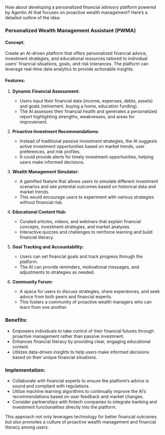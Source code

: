 How about developing a personalized financial advisory platform powered by Agentic AI that focuses on proactive wealth management? Here’s a detailed outline of the idea:

### **Personalized Wealth Management Assistant (PWMA)**

#### **Concept:**
Create an AI-driven platform that offers personalized financial advice, investment strategies, and educational resources tailored to individual users’ financial situations, goals, and risk tolerances. The platform can leverage real-time data analytics to provide actionable insights.

#### **Features:**

1. **Dynamic Financial Assessment:**
   - Users input their financial data (income, expenses, debts, assets) and goals (retirement, buying a home, education funding).
   - The AI assesses their financial health and generates a personalized report highlighting strengths, weaknesses, and areas for improvement.

2. **Proactive Investment Recommendations:**
   - Instead of traditional passive investment strategies, the AI suggests active investment opportunities based on market trends, user preferences, and risk profiles.
   - It could provide alerts for timely investment opportunities, helping users make informed decisions.

3. **Wealth Management Simulator:**
   - A gamified feature that allows users to simulate different investment scenarios and see potential outcomes based on historical data and market trends.
   - This would encourage users to experiment with various strategies without financial risk.

4. **Educational Content Hub:**
   - Curated articles, videos, and webinars that explain financial concepts, investment strategies, and market analyses.
   - Interactive quizzes and challenges to reinforce learning and build financial literacy.

5. **Goal Tracking and Accountability:**
   - Users can set financial goals and track progress through the platform.
   - The AI can provide reminders, motivational messages, and adjustments to strategies as needed.

6. **Community Forum:**
   - A space for users to discuss strategies, share experiences, and seek advice from both peers and financial experts.
   - This fosters a community of proactive wealth managers who can learn from one another.

### **Benefits:**
- Empowers individuals to take control of their financial futures through proactive management rather than passive investment.
- Enhances financial literacy by providing clear, engaging educational content.
- Utilizes data-driven insights to help users make informed decisions based on their unique financial situations.

### **Implementation:**
- Collaborate with financial experts to ensure the platform’s advice is sound and compliant with regulations.
- Utilize machine learning algorithms to continually improve the AI’s recommendations based on user feedback and market changes.
- Consider partnerships with fintech companies to integrate banking and investment functionalities directly into the platform.

This approach not only leverages technology for better financial outcomes but also promotes a culture of proactive wealth management and financial literacy among users.